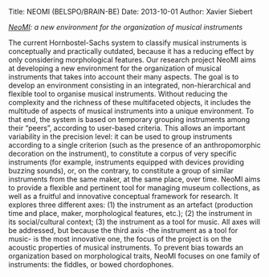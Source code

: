 Title: NEOMI (BELSPO/BRAIN-BE)
Date: 2013-10-01
Author: Xavier Siebert

*[NeoMI](https://www.belspo.be/belspo/brain-be/projects/NEOMI_en.pdf): a new environment for the organization of musical instruments*

The current Hornbostel-Sachs system to classify musical instruments is conceptually and practically outdated, because it has a reducing effect by only considering morphological features. Our research project NeoMI aims at developing a new environment for the organization of musical instruments that takes into account their many aspects. The goal is to develop an environment consisting in an integrated, non-hierarchical and flexible tool to organise musical instruments. Without reducing the complexity and the richness of these multifaceted objects, it includes the multitude of aspects of musical instruments into a unique environment. To that end, the system is based on temporary grouping instruments among their “peers”, according to user-based criteria. This allows an important variability in the precision level: it can be used to group instruments according to a single criterion (such as the presence of an anthropomorphic decoration on the instrument), to constitute a corpus of very specific instruments (for example, instruments equipped with devices providing buzzing sounds), or, on the contrary, to constitute a group of similar instruments from the same maker, at the same place, over time. NeoMI aims to provide a flexible and pertinent tool for managing museum collections, as well as a fruitful and innovative conceptual framework for research.  It explores three different axes: (1) the instrument as an artefact (production time and place, maker, morphological features, etc.); (2) the instrument in its social/cultural context; (3) the instrument as a tool for music. All axes will be addressed, but because the third axis -the instrument as a tool for music- is the most innovative one, the focus of the project is on the acoustic properties of musical instruments. To prevent bias towards an organization based on morphological traits, NeoMI focuses on one family of instruments: the fiddles, or bowed chordophones.







